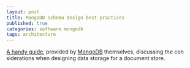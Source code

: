 ```yaml
---
layout: post
title: MongoDB schema design best practices
published: true
categories: software mongodb
tags: architecture
---
```


[A handy guide](<(https://www.mongodb.com/developer/article/mongodb-schema-design-best-practices/)>), provided by [MongoDB](https://www.mongodb.com/) themselves, discussing the con siderations when designing data storage for a document store.
